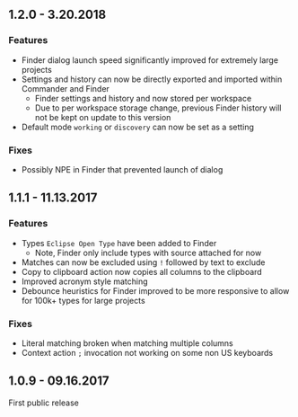 ## 1.2.0 - 3.20.2018
### Features
- Finder dialog launch speed significantly improved for extremely large projects
- Settings and history can now be directly exported and imported within Commander and Finder 
    - Finder settings and history and now stored per workspace
    - Due to per workspace storage change, previous Finder history will not be kept on update to this version
- Default mode `working` or `discovery` can now be set as a setting
### Fixes
- Possibly NPE in Finder that prevented launch of dialog
## 1.1.1 - 11.13.2017
### Features
- Types `Eclipse Open Type` have been added to Finder
    - Note, Finder only include types with source attached for now
- Matches can now be excluded using `!` followed by text to exclude
- Copy to clipboard action now copies all columns to the clipboard
- Improved acronym style matching
- Debounce heuristics for Finder improved to be more responsive to allow for 100k+ types for large projects
### Fixes
- Literal matching broken when matching multiple columns
- Context action `;` invocation not working on some non US keyboards
## 1.0.9 - 09.16.2017
First public release
